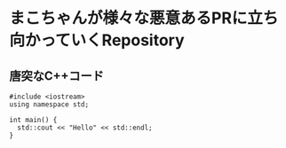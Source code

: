 # まこちゃんが様々な悪意あるPRに立ち向かっていくRepository

## 唐突なC++コード

    #include <iostream>
    using namespace std;
    
    int main() {
      std::cout << "Hello" << std::endl;
    }
